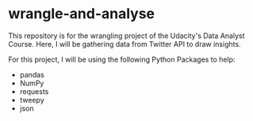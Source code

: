 # wrangle-and-analyse
This repository is for the wrangling project of the Udacity's Data Analyst Course. Here, I will be gathering data from Twitter API to draw insights.

For this project, I will be using the following Python Packages to help:
* pandas
* NumPy
* requests
* tweepy
* json
